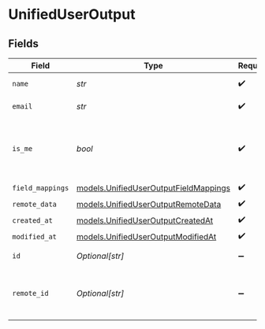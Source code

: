 # UnifiedUserOutput


## Fields

| Field                                                                                | Type                                                                                 | Required                                                                             | Description                                                                          |
| ------------------------------------------------------------------------------------ | ------------------------------------------------------------------------------------ | ------------------------------------------------------------------------------------ | ------------------------------------------------------------------------------------ |
| `name`                                                                               | *str*                                                                                | :heavy_check_mark:                                                                   | The name of the user                                                                 |
| `email`                                                                              | *str*                                                                                | :heavy_check_mark:                                                                   | The email of the user                                                                |
| `is_me`                                                                              | *bool*                                                                               | :heavy_check_mark:                                                                   | Whether the user is the one who linked this account.                                 |
| `field_mappings`                                                                     | [models.UnifiedUserOutputFieldMappings](../models/unifieduseroutputfieldmappings.md) | :heavy_check_mark:                                                                   | N/A                                                                                  |
| `remote_data`                                                                        | [models.UnifiedUserOutputRemoteData](../models/unifieduseroutputremotedata.md)       | :heavy_check_mark:                                                                   | N/A                                                                                  |
| `created_at`                                                                         | [models.UnifiedUserOutputCreatedAt](../models/unifieduseroutputcreatedat.md)         | :heavy_check_mark:                                                                   | N/A                                                                                  |
| `modified_at`                                                                        | [models.UnifiedUserOutputModifiedAt](../models/unifieduseroutputmodifiedat.md)       | :heavy_check_mark:                                                                   | N/A                                                                                  |
| `id`                                                                                 | *Optional[str]*                                                                      | :heavy_minus_sign:                                                                   | The UUID of the user                                                                 |
| `remote_id`                                                                          | *Optional[str]*                                                                      | :heavy_minus_sign:                                                                   | The id of the user in the context of the 3rd Party                                   |